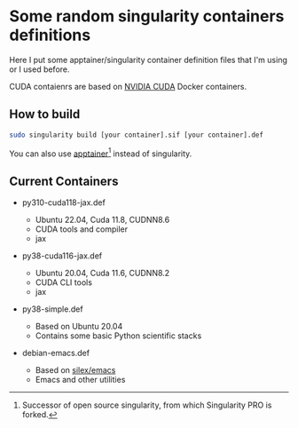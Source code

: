 # Some random singularity containers definitions
Here I put some apptainer/singularity container definition files that I'm using or I used before.

CUDA contaienrs are based on [NVIDIA CUDA](https://catalog.ngc.nvidia.com/orgs/nvidia/containers/cuda) Docker containers.

## How to build
```bash
sudo singularity build [your container].sif [your container].def
```
You can also use [apptainer](https://apptainer.org/)[^1] instead of singularity.

## Current Containers
- py310-cuda118-jax.def
  - Ubuntu 22.04, Cuda 11.8, CUDNN8.6
  - CUDA tools and compiler
  - jax

- py38-cuda116-jax.def
  - Ubuntu 20.04, Cuda 11.6, CUDNN8.2
  - CUDA CLI tools
  - jax

- py38-simple.def
  - Based on Ubuntu 20.04
  - Contains some basic Python scientific stacks

- debian-emacs.def
  - Based on [silex/emacs](https://hub.docker.com/r/silex/emacs)
  - Emacs and other utilities

[^1]: Successor of open source singularity, from which Singularity PRO is forked.
